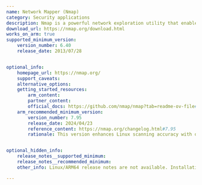 ```yaml
---
name: Network Mapper (Nmap)
category: Security applications
description: Nmap is a powerful network exploration utility that enables the detection of live hosts, open ports, and operational services within a network, making it an indispensable tool for network reconnaissance and vulnerability assessment.
download_url: https://nmap.org/download.html
works_on_arm: true
supported_minimum_version:
    version_number: 6.40
    release_date: 2013/07/28


optional_info:
    homepage_url: https://nmap.org/
    support_caveats:
    alternative_options:
    getting_started_resources:
        arm_content:
        partner_content:
        official_docs: https://github.com/nmap/nmap?tab=readme-ov-file#installing
    arm_recommended_minimum_version:
        version_number: 7.95
        release_date: 2024/04/23
        reference_content: https://nmap.org/changelog.html#7.95
        rationale: This version enhances Linux scanning accuracy with over 4,000 new OS fingerprints, including Linux 6.1 support, and improves service detection with 2,500+ updated signatures. It introduces profile-guided optimizations for faster port scanning and upgrades core libraries like libpcre2, zlib, Lua, and libssh2, enhancing performance and security. OS detection reliability is boosted with smarter retry mechanisms, making Nmap more robust on modern Linux environments. Additionally, several NSE scripts and bug fixes improve industrial protocol scanning and memory efficiency.


optional_hidden_info:
    release_notes__supported_minimum:
    release_notes__recommended_minimum:
    other_info: Linux/ARM64 release notes are not available. Installation and testing were done using "apt-get install nmap". The minimum version of nmap 6.40 corresponds to ubuntu:14.04 and 7.80 to ubuntu:22.04.

---
```

